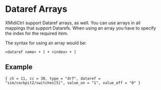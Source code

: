 # Dataref Arrays

XMidiCtrl support Dataref arrays, as well. You can use arrays in all mappings that support Datarefs. When using an array 
you have to specify the index for the required item.

The syntax for using an array would be: 
```
<dataref name> + [ + <index> + ]
``` 

## Example

```
{ ch = 11, cc = 30, type = "drf", dataref = "sim/cockpit2/switches[5]", value_on = "1", value_off = "0" }
```